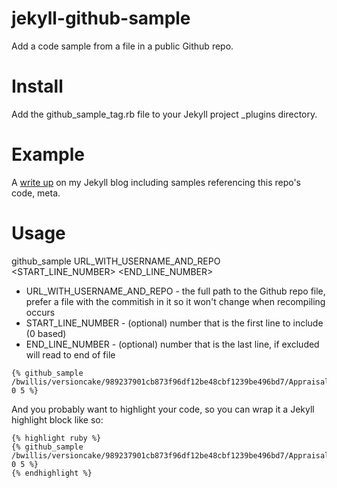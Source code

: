 jekyll-github-sample
====================

Add a code sample from a file in a public Github repo.

# Install

Add the github_sample_tag.rb file to your Jekyll project _plugins directory.

# Example

A [write up](https://bwillis.github.io/TBD) on my Jekyll blog including samples referencing this repo's code, meta.

# Usage

github_sample URL_WITH_USERNAME_AND_REPO <START_LINE_NUMBER> <END_LINE_NUMBER>

 * URL_WITH_USERNAME_AND_REPO - the full path to the Github repo file, prefer a file with the commitish in it so it won't change when recompiling occurs
 * START_LINE_NUMBER - (optional) number that is the first line to include (0 based)
 * END_LINE_NUMBER - (optional) number that is the last line, if excluded will read to end of file

```
{% github_sample /bwillis/versioncake/989237901cb873f96df12be48cbf1239be496bd7/Appraisals 0 5 %}
```

And you probably want to highlight your code, so you can wrap it a Jekyll highlight block like so:

```
{% highlight ruby %}
{% github_sample /bwillis/versioncake/989237901cb873f96df12be48cbf1239be496bd7/Appraisals 0 5 %}
{% endhighlight %}
```
